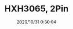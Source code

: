 ﻿---
layout: post 
title: HXH3065, 2Pin
tags: SLP
categories: housing-terminal
overview: 
series: 3065
part_number: 3-3065-2
thumb_img: static/202010/454-thumb-20201031083050.jpg
small_img: static/202010/454-20201031083050.jpg
date: 2020/10/31 0:30:04
---



